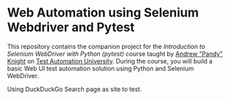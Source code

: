 # Web Automation using Selenium Webdriver and Pytest 

This repository contains the companion project for the
*Introduction to Selenium WebDriver with Python (pytest)* course
taught by [Andrew "Pandy" Knight](https://twitter.com/AutomationPanda)
on [Test Automation University](https://testautomationu.applitools.com/).
During the course, you will build a basic Web UI test automation solution using Python and Selenium WebDriver.

Using DuckDuckGo Search page as site to test. 

